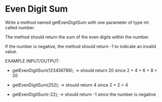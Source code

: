 # Even Digit Sum

Write a method named getEvenDigitSum with one parameter of type int called number.

The method should return the sum of the even digits within the number.

If the number is negative, the method should return -1 to indicate an invalid value.


EXAMPLE INPUT/OUTPUT:

* getEvenDigitSum(123456789); → should return 20 since 2 + 4 + 6 + 8 = 20

* getEvenDigitSum(252); → should return 4 since 2 + 2 = 4

* getEvenDigitSum(-22); → should return -1 since the number is negative


